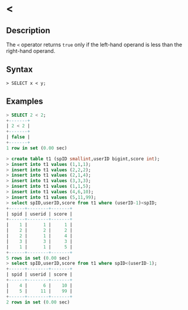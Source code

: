 # **<**

## **Description**

The `<` operator returns `true` only if the left-hand operand is less than the right-hand operand.

## **Syntax**

```
> SELECT x < y;
```

## **Examples**

```sql
> SELECT 2 < 2;
+-------+
| 2 < 2 |
+-------+
| false |
+-------+
1 row in set (0.00 sec)
```

```sql
> create table t1 (spID smallint,userID bigint,score int);
> insert into t1 values (1,1,1);
> insert into t1 values (2,2,2);
> insert into t1 values (2,1,4);
> insert into t1 values (3,3,3);
> insert into t1 values (1,1,5);
> insert into t1 values (4,6,10);
> insert into t1 values (5,11,99);
> select spID,userID,score from t1 where (userID-1)<spID;
+------+--------+-------+
| spid | userid | score |
+------+--------+-------+
|    1 |      1 |     1 |
|    2 |      2 |     2 |
|    2 |      1 |     4 |
|    3 |      3 |     3 |
|    1 |      1 |     5 |
+------+--------+-------+
5 rows in set (0.00 sec)
> select spID,userID,score from t1 where spID<(userID-1);
+------+--------+-------+
| spid | userid | score |
+------+--------+-------+
|    4 |      6 |    10 |
|    5 |     11 |    99 |
+------+--------+-------+
2 rows in set (0.00 sec)
```
